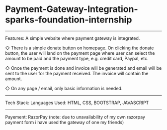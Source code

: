 # Payment-Gateway-Integration-sparks-foundation-internship

***************************************************************************
Features:
A simple website where payment gateway is integrated.

◇ There is a simple donate button on homepage. On clicking the donate button, the user will land on the payment page where user can select the amount to be paid and the payment type, e.g. credit card, Paypal, etc.

◇ Once the payment is done and invoice will be generated and email will be sent to the user for the payment received. The invoice will contain the amount.

◇ On any page / email, only basic information is needed.

*****************************************************************************


Tech Stack:
Languages Used: HTML, CSS, BOOTSTRAP, JAVASCRIPT

******************************************************************************

Payement: RazorPay
(note: due to unavailability of my own razorpay payment form i have used the gateway of one my friends)
